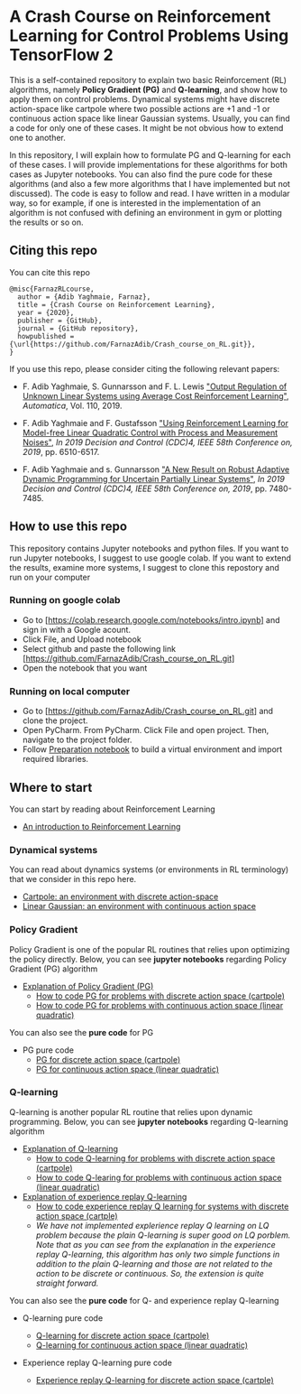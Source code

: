 # A Crash Course on Reinforcement Learning for Control Problems Using TensorFlow 2

This is a self-contained repository to explain two basic Reinforcement (RL) algorithms, namely __Policy Gradient (PG)__ and __Q-learning__, and show how to apply them on control problems. Dynamical systems might have discrete action-space like cartpole where two possible actions are +1 and -1 or continuous action space like linear Gaussian systems. Usually, you can find a code for only one of these cases. It might be not obvious how to extend one to another. 

In this repository, I will explain how to formulate PG and Q-learning for each of these cases. I will provide implementations for these algorithms for both cases as Jupyter notebooks. You can also find the pure code for these algorithms (and also a few more algorithms that I have implemented but not discussed). The code is easy to follow and read. I have written in a modular way, so for example, if one is interested in the implementation of an algorithm is not confused with defining an environment in gym or plotting the results or so on.  

## Citing this repo
You can cite this repo

```
@misc{FarnazRLcourse,
  author = {Adib Yaghmaie, Farnaz},
  title = {Crash Course on Reinforcement Learning},
  year = {2020},
  publisher = {GitHub},
  journal = {GitHub repository},
  howpublished = {\url{https://github.com/FarnazAdib/Crash_course_on_RL.git}},
}
```


If you use this repo, please consider citing the following relevant papers:
* F. Adib Yaghmaie, S. Gunnarsson and F. L. Lewis ["Output Regulation of Unknown Linear Systems using Average Cost Reinforcement Learning"](https://www.sciencedirect.com/science/article/pii/S0005109819304108), _Automatica_, Vol. 110, 2019.

* F. Adib Yaghmaie and F. Gustafsson ["Using Reinforcement Learning for Model-free Linear Quadratic Control with Process and Measurement Noises"](https://ieeexplore.ieee.org/abstract/document/9029904), _In 2019 Decision and Control (CDC)4, IEEE 58th Conference on,
2019_, pp. 6510-6517.

* F. Adib Yaghmaie and s. Gunnarsson ["A New Result on Robust Adaptive Dynamic Programming for Uncertain Partially Linear Systems"](https://ieeexplore.ieee.org/abstract/document/9029695/), _In 2019 Decision and Control (CDC)4, IEEE 58th Conference on,
2019_, pp. 7480-7485.

## How to use this repo
This repository contains Jupyter notebooks and python files. If you want to run Jupyter notebooks, I suggest to use google colab. If you want to extend the results, examine more systems, I suggest to clone this repostory and run on your computer

### Running on google colab
* Go to [https://colab.research.google.com/notebooks/intro.ipynb] and sign in with a Google acount.
* Click File, and Upload notebook
* Select github and paste the following link [https://github.com/FarnazAdib/Crash_course_on_RL.git]
* Open the notebook that you want

### Running on local computer
* Go to [https://github.com/FarnazAdib/Crash_course_on_RL.git] and clone the project.
* Open PyCharm. From PyCharm. Click File and open project. Then, navigate to the project folder.
* Follow [Preparation notebook](Preparation.ipynb) to build a virtual environment and import required libraries.



## Where to start

You can start by reading about Reinforcement Learning
* [An introduction to Reinforcement Learning](RL_Intro.ipynb)


### Dynamical systems
You can read about dynamics systems (or environments in RL terminology) that we consider in this repo here.
* [Cartpole: an environment with discrete action-space](cartpole.ipynb)
* [Linear Gaussian: an environment with continuous action space](linear_quadratic.ipynb)

### Policy Gradient
Policy Gradient is one of the popular RL routines that relies upon optimizing the policy directly. Below, you can see __jupyter notebooks__ regarding Policy Gradient (PG) algorithm

* [Explanation of Policy Gradient (PG)](pg_notebook.ipynb)
    * [How to code PG for problems with discrete action space (cartpole)](pg_on_cartpole_notebook.ipynb)
    * [How to code PG for problems with continuous action space (linear quadratic)](pg_on_lq_notebook.ipynb)
    
You can also see the __pure code__ for PG
* PG pure code
    * [PG for discrete action space (cartpole)](./cartpole/pg_on_cartpole.py)
    * [PG for continuous action space (linear quadratic)](./lq/pg_on_lq.py)

### Q-learning 
Q-learning is another popular RL routine that relies upon dynamic programming. Below, you can see __jupyter notebooks__ regarding Q-learning algorithm
* [Explanation of Q-learning](q_notebook.ipynb)
    * [How to code Q-learning for problems with discrete action space (cartpole)](q_on_cartpole_notebook.ipynb)
    * [How to code Q-learing for problems with continuous action space (linear quadratic)](q_on_lq_notebook.ipynb)
* [Explanation of experience replay Q-learning](replay_q_notebook.ipynb)
    * [How to code experience replay Q learning for systems with discrete action space (cartple)](replay_q_on_cartpole_notebook.ipynb)
    * _We have not implemented explerience replay Q learning on LQ problem because the plain Q-learning is super good on LQ porblem. Note that as you can see from the explanation in the experience replay Q-learning, this algorithm has only two simple functions in addition to the plain Q-learning and those are not related to the action to be discrete or continuous. So, the extension is quite straight forward._
    
You can also see the __pure code__ for Q- and experience replay Q-learning
    
* Q-learning pure code
    * [Q-learning for discrete action space (cartpole)](./cartpole/q_on_cartpole.py)
    * [Q-learning for continuous action space (linear quadratic)](./lq/q_on_lq.py)
    
* Experience replay Q-learning pure code
    * [Experience replay Q-learning for discrete action space (cartple)](./cartpole/replay_q_on_cartpole.py)